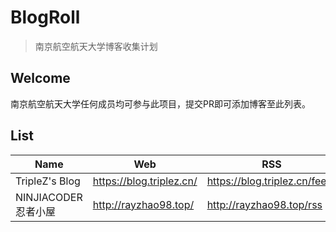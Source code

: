 # BlogRoll
> 南京航空航天大学博客收集计划

## Welcome

南京航空航天大学任何成员均可参与此项目，提交PR即可添加博客至此列表。

## List



| Name               | Web                      | RSS                           |
| ------------------ | ------------------------ | ----------------------------- |
| TripleZ's Blog     | https://blog.triplez.cn/ | https://blog.triplez.cn/feed/ |
| NINJIACODER忍者小屋| http://rayzhao98.top/    | http://rayzhao98.top/rss      |
